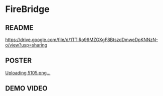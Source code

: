# FireBridge 

## README 
https://drive.google.com/file/d/1TTiRo99MZOXgF8BtszdDmweDpKNNzN-o/view?usp=sharing
 
## POSTER
[Uploading 5105.png…]()

## DEMO VIDEO
